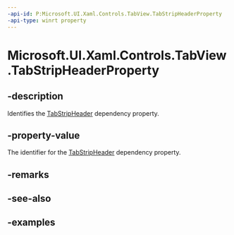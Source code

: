 ```yaml
---
-api-id: P:Microsoft.UI.Xaml.Controls.TabView.TabStripHeaderProperty
-api-type: winrt property
---
```


# Microsoft.UI.Xaml.Controls.TabView.TabStripHeaderProperty

<!--
public static Windows.UI.Xaml.DependencyProperty TabStripHeaderProperty { get; }
-->

## -description

Identifies the [TabStripHeader](tabview_tabstripheader.md) dependency property.

## -property-value

The identifier for the [TabStripHeader](tabview_tabstripheader.md) dependency property.

## -remarks

## -see-also

## -examples

